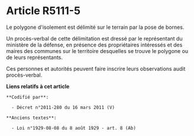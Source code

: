 # Article R5111-5

Le polygone d'isolement est délimité sur le terrain par la pose de bornes.

Un procès-verbal de cette délimitation est dressé par le représentant du ministère de la défense, en présence des
propriétaires intéressés et des maires des communes sur le territoire desquelles se trouve le polygone ou de leurs
représentants.

Ces personnes et autorités peuvent faire inscrire leurs observations audit procès-verbal.

**Liens relatifs à cet article**

	**Codifié par**:

	  - Décret n°2011-280 du 16 mars 2011 (V)

	**Anciens textes**:

	  - Loi n°1929-08-08 du 8 août 1929 - art. 8 (Ab)
